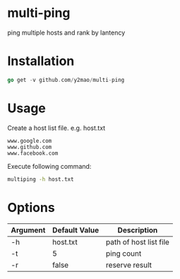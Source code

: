 # multi-ping
ping multiple hosts and rank by lantency

# Installation
```go
go get -v github.com/y2mao/multi-ping
```
# Usage
Create a host list file. e.g. host.txt
```
www.google.com
www.github.com
www.facebook.com
```
Execute following command:
```bash
multiping -h host.txt
```

# Options
Argument | Default Value | Description
--- | --- | ---
-h | host.txt | path of host list file
-t | 5 | ping count
-r | false | reserve result

